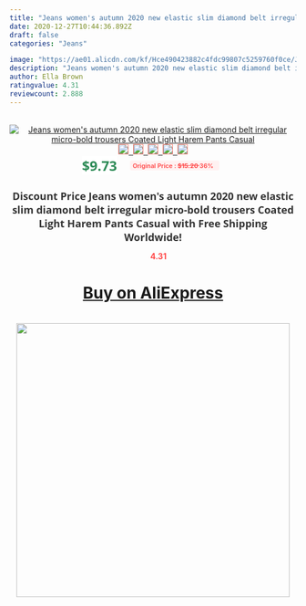 ```yaml
---
title: "Jeans women's autumn 2020 new elastic slim diamond belt irregular micro-bold trousers Coated Light Harem Pants Casual"
date: 2020-12-27T10:44:36.892Z
draft: false
categories: "Jeans"

image: "https://ae01.alicdn.com/kf/Hce490423882c4fdc99807c5259760f0ce/Jeans-women-s-autumn-2020-new-elastic-slim-diamond-belt-irregular-micro-bold-trousers-Coated-Light.jpg"
description: "Jeans women's autumn 2020 new elastic slim diamond belt irregular micro-bold trousers Coated Light Harem Pants Casual"
author: Ella Brown
ratingvalue: 4.31
reviewcount: 2.888
---
```

<br>
<div style="text-align: center;">
<a href="https://s.click.aliexpress.com/e/_Ac84Jj" target="_blank" rel="nofollow noopener noreferrer"><img alt="Jeans women's autumn 2020 new elastic slim diamond belt irregular micro-bold trousers Coated Light Harem Pants Casual" class="magnifier-image" src="https://ae01.alicdn.com/kf/Hce490423882c4fdc99807c5259760f0ce/Jeans-women-s-autumn-2020-new-elastic-slim-diamond-belt-irregular-micro-bold-trousers-Coated-Light.jpg_640x640.jpg">
<br>
<img style="border:1px solid salmon" src="https://ae01.alicdn.com/kf/Hce490423882c4fdc99807c5259760f0ce/Jeans-women-s-autumn-2020-new-elastic-slim-diamond-belt-irregular-micro-bold-trousers-Coated-Light.jpg_120x120.jpg">&nbsp;&nbsp;<img style="border:1px solid salmon" src="https://ae01.alicdn.com/kf/H43703b25319448d7bbd09196ca62b385D/Jeans-women-s-autumn-2020-new-elastic-slim-diamond-belt-irregular-micro-bold-trousers-Coated-Light.jpg_120x120.jpg">&nbsp;&nbsp;<img style="border:1px solid salmon" src="https://ae01.alicdn.com/kf/H4f460205de354336b9337f06c4db6b7er/Jeans-women-s-autumn-2020-new-elastic-slim-diamond-belt-irregular-micro-bold-trousers-Coated-Light.jpg_120x120.jpg">&nbsp;&nbsp;<img style="border:1px solid salmon" src="https://ae01.alicdn.com/kf/H8e00073333de437d88ec93136d9f0808H/Jeans-women-s-autumn-2020-new-elastic-slim-diamond-belt-irregular-micro-bold-trousers-Coated-Light.jpg_120x120.jpg">&nbsp;&nbsp;<img style="border:1px solid salmon" src="https://ae01.alicdn.com/kf/Hafd9f35f524c456da9dfc5c5781c8ee37/Jeans-women-s-autumn-2020-new-elastic-slim-diamond-belt-irregular-micro-bold-trousers-Coated-Light.jpg_120x120.jpg"></a></div><br0>
<div style="text-align: center;"><span style="background-color: white; border: 0px; box-sizing: border-box; color: seagreen; display: inline-block; font-family: &quot;open sans&quot; , &quot;arial&quot; , &quot;helvetica&quot; , sans-serif , &quot;heiti&quot;; font-size: 24px; font-stretch: inherit; font-weight: 700; line-height: inherit; margin: 0px 10px 0px 0px; padding: 0px; vertical-align: middle;">$9.73 </span>
<span style="background: rgb(255 , 241 , 241); border-radius: 3px; border: 0px; box-sizing: border-box; color: #ff4747; display: inline-block; font-family: inherit; font-size: 12px; font-stretch: inherit; font-style: inherit; font-variant: inherit; font-weight: 600; line-height: inherit; margin: 0px; padding: 2px 5px; transform: scale(0.9); vertical-align: middle;">Original Price : <b style="text-decoration: line-through;">$15.20 </b> 36%&nbsp;&nbsp;</span></div>
<h1 style="color: #333333; display: inline-block; font-family: &quot;open sans&quot; , &quot;arial&quot; , &quot;helvetica&quot; , sans-serif , &quot;heiti&quot;; font-size: 18px; font-stretch: inherit; font-weight: 700; text-align: center;">Discount Price Jeans women's autumn 2020 new elastic slim diamond belt irregular micro-bold trousers Coated Light Harem Pants Casual with Free Shipping Worldwide!</h1>
<div style="color: #ff4747; text-align: center;">
<img src="https://4.bp.blogspot.com/-M0ZcTcb-5uY/XleCXlxnR4I/AAAAAAAAAEc/OrjgMkXV1oMQFaCRZj5HQwOCBcu3w1FegCPcBGAYYCw/s1600/star.png" style="height: 15px;">&nbsp;<b>4.31</b></div>
<div class="button_cont" align="center"><a class="buynow_a" href="https://s.click.aliexpress.com/e/_Ac84Jj" target="_blank" rel="nofollow noopener noreferrer"><H1>Buy on AliExpress</H1></a></div><br>
<div class="separator" style="clear: both; text-align: center;">
<img src="https://lh3.googleusercontent.com/-pTy5HemUv9M/XlePHvY0dAI/AAAAAAAAAE4/0nX5iRUoIWY8eMW9Dpxeirr157OZliDIgCLcBGAsYHQ/s1600/badge.gif" width="480">
</div>
